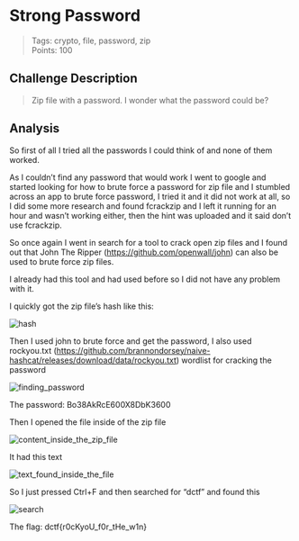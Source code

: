 # Strong Password


> Tags: crypto, file, password, zip  
> Points: 100  

## Challenge Description

>Zip file with a password. I wonder what the password could be?

## Analysis
So first of all I tried all the passwords I could think of and none of them worked.

As I couldn’t find any password that would work I went to google and started looking for how to brute force a password for zip file and I stumbled across an app to brute force password, I tried it and it did not work at all, so I did some more research and found fcrackzip and I left it running for an hour and wasn’t working either, then the hint was uploaded and it said don’t use fcrackzip.

So once again I went in search for a tool to crack open zip files and I found out that John The Ripper (https://github.com/openwall/john) can also be used to brute force zip files.

I already had this tool and had used before so I did not have any problem with it.

I quickly got the zip file’s hash like this:

![hash](https://github.com/thirty2/CTF-Writeups/blob/master/2021/dCTF/crypto/Strong-password/hash.png)

Then I used john to brute force and get the password, I also used rockyou.txt (https://github.com/brannondorsey/naive-hashcat/releases/download/data/rockyou.txt) wordlist for cracking the password

![finding_password](https://github.com/thirty2/CTF-Writeups/blob/master/2021/dCTF/crypto/Strong-password/find_password.png)

The password: Bo38AkRcE600X8DbK3600

Then I opened the file inside of the zip file 

![content_inside_the_zip_file](https://github.com/thirty2/CTF-Writeups/blob/master/2021/dCTF/crypto/Strong-password/content.png)

It had this text

![text_found_inside_the_file](https://github.com/thirty2/CTF-Writeups/blob/master/2021/dCTF/crypto/Strong-password/text.png)

So I just pressed Ctrl+F and then searched for “dctf” and found this

![search](https://github.com/thirty2/CTF-Writeups/blob/master/2021/dCTF/crypto/Strong-password/search.png)

The flag: dctf{r0cKyoU_f0r_tHe_w1n}
